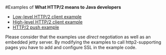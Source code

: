 
#Examples of **What HTTP/2 means to Java developers**
   * [Low-level HTTP/2 client example](src/test/java/eu/redzoo/article/javaworld/http2/LowLevelHttp2ClientTest.java)
   * [High-level HTTP/2 client example](src/test/java/eu/redzoo/article/javaworld/http2/HighLevelHttp2ClientTest.java)
   * [HTTP/2 push example](src/test/java/eu/redzoo/article/javaworld/http2/Http2PushTest.java)
   
Please consider that the examples use *direct* negotiation as well as an embedded jetty server. By modifying the examples to call http2-supporting pages you have to add and configure SSL in the example code.  	   